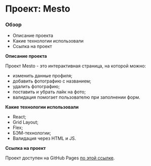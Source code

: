 # Проект: Mesto

### Обзор
* Описание проекта
* Какие технологии использовали
* Ссылка на проект

**Описание проекта**

Проект Mesto - это интерактивная страница, на которой можно:
* изменить данные профиля;
* добавить фотографию с названием;
* удалить фотографию;
* поставить и убрать лайк на фото;
* валидация помогает пользователю при заполнении форм.

**Какие технологии использовали**

* React;
* Grid Layout;
* Flex;
* БЭМ-технологии;
* Валидация через HTML и JS.

**Ссылка на проект**

Проект доступен на GitHub Pages [по этой ссылке](https://kepova.github.io/mesto-react/).
